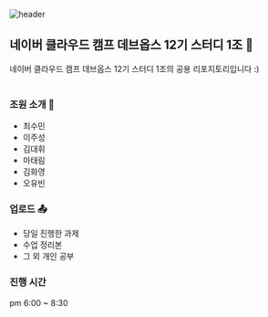![header](https://capsule-render.vercel.app/api?type=soft&color=66ff00&text=Naver%20Could%20Camp%20Devops12&fontColor=ffffff&fontAlign=34&fontAlignY=54&fontSize=40&height=100)

## 네이버 클라우드 캠프 데브옵스 12기 스터디 1조 📖
네이버 클라우드 캠프 데브옵스 12기 스터디 1조의 공용 리포지토리입니다 :)
<br>
<br>

### 조원 소개 👩
- 최수민
- 이주성
- 김대휘
- 마태림
- 김화영
- 오유빈

### 업로드 📤
- 당일 진행한 과제
- 수업 정리본
- 그 외 개인 공부

### 진행 시간
pm 6:00 ~ 8:30

